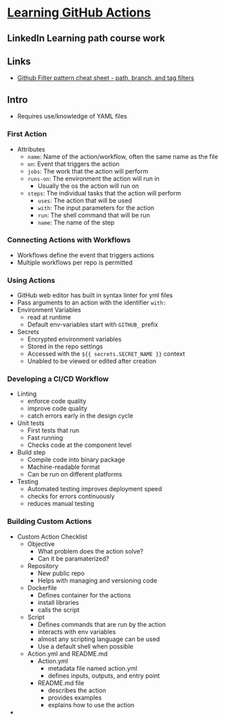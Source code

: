 # [Learning GitHub Actions](https://www.linkedin.com/learning/learning-github-actions-2)

## LinkedIn Learning path course work

## Links
- [Github Filter pattern cheat sheet - path, branch, and tag filters](https://docs.github.com/en/actions/using-workflows/workflow-syntax-for-github-actions#filter-pattern-cheat-sheet)

## Intro
- Requires use/knowledge of YAML files

### First Action
- Attributes
  - `name`: Name of the action/workflow, often the same name as the file
  - `on`: Event that triggers the action
  - `jobs`: The work that the action will perform
  - `runs-on`: The environment the action will run in
    - Usually the os the action will run on
  - `steps`: The individual tasks that the action will perform
    - `uses`: The action that will be used
    - `with`: The input parameters for the action
    - `run`: The shell command that will be run
    - `name`: The name of the step
  
### Connecting Actions with Workflows
- Workflows define the event that triggers actions
- Multiple workflows per repo is permitted
  
### Using Actions
- GitHub web editor has built in syntax linter for yml files
- Pass arguments to an action with the identifier `with:`
- Environment Variables
  - read at runtime
  - Default env-variables start with `GITHUB_` prefix
- Secrets
  - Encrypted environment variables
  - Stored in the repo settings
  - Accessed with the `${{ secrets.SECRET_NAME }}` context
  - Unabled to be viewed or edited after creation
  
### Developing a CI/CD Workflow
- Linting
  - enforce code quality
  - improve code quality
  - catch errors early in the design cycle
- Unit tests
  - First tests that run
  - Fast running
  - Checks code at the component level
- Build step
  - Compile code into binary package
  - Machine-readable format
  - Can be run on different platforms
- Testing
  - Automated testing improves deployment speed
  - checks for errors continuously
  - reduces manual testing
### Building Custom Actions
- Custom Action Checklist
  - Objective
    - What problem does the action solve?
    - Can it be paramaterized?
  - Repository
    - New public repo
    - Helps with managing and versioning code
  - Dockerfile
    - Defines container for the actions
    - install libraries
    - calls the script
  - Script
    - Defines commands that are run by the action
    - interacts with env variables
    - almost any scripting language can be used
    - Use a default shell when possible
  - Action.yml and README.md
    - Action.yml
      - metadata file named action.yml
      - defines inputs, outputs, and entry point
    - README.md file
      - describes the action
      - provides examples
      - explains how to use the action
- 